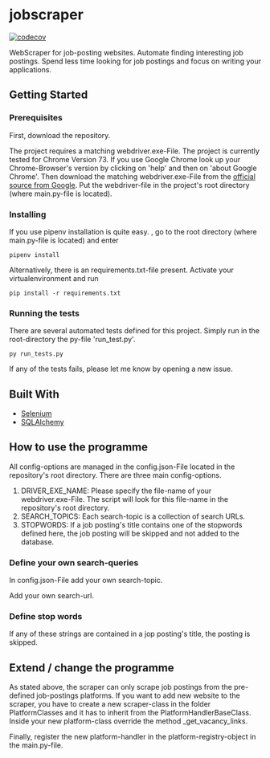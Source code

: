 # jobscraper
[![codecov](https://codecov.io/gh/kalvinter/jobscraper/branch/master/graph/badge.svg?token=dIrpvpdPVr)](https://codecov.io/gh/kalvinter/jobscraper)

WebScraper for job-posting websites. Automate finding interesting job postings. Spend less time looking for job postings and focus on writing your applications.

## Getting Started

### Prerequisites

First, download the repository.

The project requires a matching webdriver.exe-File. The project is currently tested for Chrome Version 73. If you use Google Chrome 
look up your Chrome-Browser's version by clicking on 'help' and then on 'about Google Chrome'. Then download the matching webdriver.exe-File from the [official source from Google](http://chromedriver.chromium.org/downloads). Put the webdriver-file in the project's 
root directory (where main.py-file is located).

### Installing

If you use pipenv installation is quite easy. , go to the root directory (where main.py-file is located) and enter

```
pipenv install
```

Alternatively, there is an requirements.txt-file present. Activate your virtualenvironment and run 
```
pip install -r requirements.txt 
```

### Running the tests

There are several automated tests defined for this project. Simply run in the root-directory the py-file 'run_test.py'.

```
py run_tests.py
```

If any of the tests fails, please let me know by opening a new issue. 

## Built With

- [Selenium](https://selenium-python.readthedocs.io/)
- [SQLAlchemy](https://www.sqlalchemy.org/)


## How to use the programme

All config-options are managed in the config.json-File located in the repository's root directory. There are three main config-options. 

1) DRIVER_EXE_NAME: Please specify the file-name of your webdriver.exe-File. The script will look for this file-name in the repository's root directory.
2) SEARCH_TOPICS: Each search-topic is a collection of search URLs.
3) STOPWORDS: If a job posting's title contains one of the stopwords defined here, the job posting will be skipped and not added to the database.

### Define your own search-queries
In config.json-File add your own search-topic.

Add your own search-url.

### Define stop words
If any of these strings are contained in a jop posting's title, the posting is skipped.


## Extend / change the programme

As stated above, the scraper can only scrape job postings from the pre-defined job-postings platforms. If you want to add new website 
to the scraper, you have to create a new scraper-class in the folder PlatformClasses and it has to inherit from the PlatformHandlerBaseClass.
Inside your new platform-class override the method _get_vacancy_links. 

Finally, register the new platform-handler in the platform-registry-object in the main.py-file.

